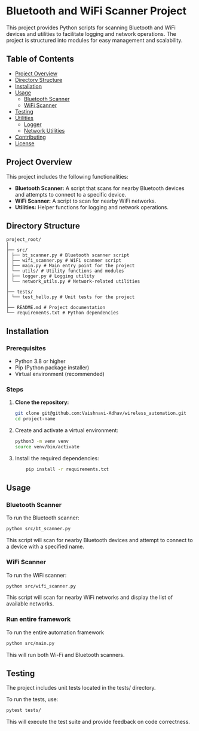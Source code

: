 # Bluetooth and WiFi Scanner Project

This project provides Python scripts for scanning Bluetooth and WiFi devices and utilities to facilitate logging and network operations. The project is structured into modules for easy management and scalability.

## Table of Contents

- [Project Overview](#project-overview)
- [Directory Structure](#directory-structure)
- [Installation](#installation)
- [Usage](#usage)
  - [Bluetooth Scanner](#bluetooth-scanner)
  - [WiFi Scanner](#wifi-scanner)
- [Testing](#testing)
- [Utilities](#utilities)
  - [Logger](#logger)
  - [Network Utilities](#network-utilities)
- [Contributing](#contributing)
- [License](#license)

## Project Overview

This project includes the following functionalities:

- **Bluetooth Scanner:** A script that scans for nearby Bluetooth devices and attempts to connect to a specific device.
- **WiFi Scanner:** A script to scan for nearby WiFi networks.
- **Utilities:** Helper functions for logging and network operations.

## Directory Structure
```
project_root/
│
├── src/
│ ├── bt_scanner.py # Bluetooth scanner script
│ ├── wifi_scanner.py # WiFi scanner script
│ ├── main.py # Main entry point for the project
│ └── utils/ # Utility functions and modules
│ ├── logger.py # Logging utility
│ └── network_utils.py # Network-related utilities
│
├── tests/
│ └── test_hello.py # Unit tests for the project
│
├── README.md # Project documentation
└── requirements.txt # Python dependencies
```


## Installation

### Prerequisites

- Python 3.8 or higher
- Pip (Python package installer)
- Virtual environment (recommended)

### Steps

1. **Clone the repository:**
   ```bash
   git clone git@github.com:Vaishnavi-Adhav/wireless_automation.git
   cd project-name
   
2. Create and activate a virtual environment:
    ```bash
    python3 -m venv venv
    source venv/bin/activate 
    ```
   
3. Install the required dependencies:
   ```bash
       pip install -r requirements.txt
   ```
   
## Usage
### Bluetooth Scanner
To run the Bluetooth scanner:

```bash
python src/bt_scanner.py
```
This script will scan for nearby Bluetooth devices and attempt to connect to a device with a specified name.

### WiFi Scanner
To run the WiFi scanner:

```bash
python src/wifi_scanner.py
```
This script will scan for nearby WiFi networks and display the list of available networks.

### Run entire framework
To run the entire automation framework

```bash
python src/main.py
```
This will run both Wi-Fi and Bluetooth scanners.

## Testing
The project includes unit tests located in the tests/ directory.

To run the tests, use:

```bash
pytest tests/
```
This will execute the test suite and provide feedback on code correctness.